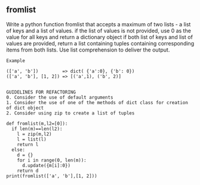 ## fromlist

Write a python function fromlist that accepts a maximum of two lists - a list of keys and a list of values.
if the list of values is not provided, use 0 as the value for all keys and return a dictionary object
if both list of keys and list of values are provided, return a list containing tuples containing corresponding items from both lists. Use list comprehension to deliver the output.

```
Example

(['a', 'b'])         => dict( {'a':0}, {'b': 0})
(['a', 'b'], [1, 2]) => [('a',1), ('b', 2)]


GUIDELINES FOR REFACTORING
0. Consider the use of default arguments
1. Consider the use of one of the methods of dict class for creation of dict object
2. Consider using zip to create a list of tuples 
```


```
def fromlist(m,l2=[0]):
  if len(m)==len(l2):
    l = zip(m,l2)
    l = list(l)
    return l
  else:
    d = {}
    for i in range(0, len(m)):
      d.update({m[i]:0})
    return d
print(fromlist(['a', 'b'],[1, 2]))
```
